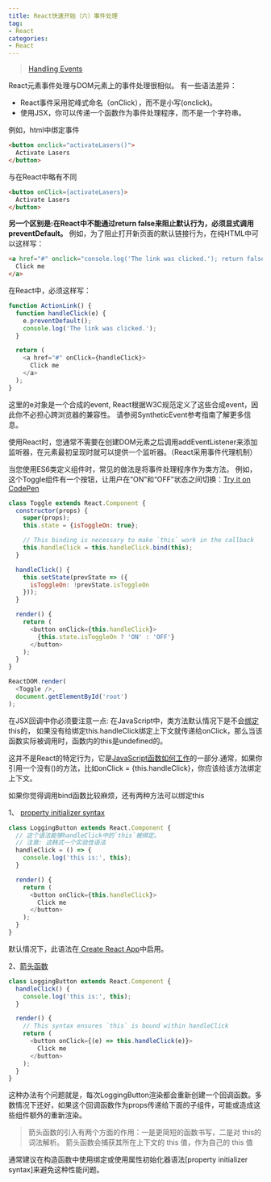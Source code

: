 ```yaml
---
title: React快速开始（六）事件处理
tag:
- React
categories:
- React
---
```


>[Handling Events](https://facebook.github.io/react/docs/handling-events.html)

React元素事件处理与DOM元素上的事件处理很相似。 有一些语法差异：

- React事件采用驼峰式命名（onClick），而不是小写(onclick)。
- 使用JSX，你可以传递一个函数作为事件处理程序，而不是一个字符串。

<!-- more -->
例如，html中绑定事件

```html
<button onclick="activateLasers()">
  Activate Lasers
</button>
```
与在React中略有不同

```html
<button onClick={activateLasers}>
  Activate Lasers
</button>
```

**另一个区别是:在React中不能通过return false来阻止默认行为，必须显式调用preventDefault。** 例如，为了阻止打开新页面的默认链接行为，在纯HTML中可以这样写：

```html
<a href="#" onclick="console.log('The link was clicked.'); return false">
  Click me
</a>
```
在React中，必须这样写：

```javascript
function ActionLink() {
  function handleClick(e) {
    e.preventDefault();
    console.log('The link was clicked.');
  }

  return (
    <a href="#" onClick={handleClick}>
      Click me
    </a>
  );
}
```
这里的e对象是一个合成的event, React根据W3C规范定义了这些合成event，因此你不必担心跨浏览器的兼容性。 请参阅SyntheticEvent参考指南了解更多信息。

使用React时，您通常不需要在创建DOM元素之后调用addEventListener来添加监听器，在元素最初呈现时就可以提供一个监听器。（React采用事件代理机制）

当您使用ES6类定义组件时，常见的做法是将事件处理程序作为类方法。 例如，这个Toggle组件有一个按钮，让用户在“ON”和“OFF”状态之间切换：[Try it on CodePen](https://codepen.io/gaearon/pen/xEmzGg?editors=0010)

```javascript
class Toggle extends React.Component {
  constructor(props) {
    super(props);
    this.state = {isToggleOn: true};

    // This binding is necessary to make `this` work in the callback
    this.handleClick = this.handleClick.bind(this);
  }

  handleClick() {
    this.setState(prevState => ({
      isToggleOn: !prevState.isToggleOn
    }));
  }

  render() {
    return (
      <button onClick={this.handleClick}>
        {this.state.isToggleOn ? 'ON' : 'OFF'}
      </button>
    );
  }
}

ReactDOM.render(
  <Toggle />,
  document.getElementById('root')
);
```

在JSX回调中你必须要注意一点: 在JavaScript中，类方法默认情况下是不会[绑定](https://developer.mozilla.org/zh-CN/docs/Web/JavaScript/Reference/Global_Objects/Function/bind)this的， 如果没有给绑定this.handleClick绑定上下文就传递给onClick，那么当该函数实际被调用时，函数内的this是undefined的。

这并不是React的特定行为，它是[JavaScript函数如何工作](https://www.smashingmagazine.com/2014/01/understanding-javascript-function-prototype-bind/)的一部分.通常，如果你引用一个没有()的方法，比如onClick = {this.handleClick}，你应该给该方法绑定上下文。

如果你觉得调用bind函数比较麻烦，还有两种方法可以绑定this

1、 [property initializer syntax](https://babeljs.io/docs/plugins/transform-class-properties/)

```javascript
class LoggingButton extends React.Component {
  // 这个语法能够handleClick中的`this`被绑定。
  // 注意: 这韩式一个实验性语法
  handleClick = () => {
    console.log('this is:', this);
  }

  render() {
    return (
      <button onClick={this.handleClick}>
        Click me
      </button>
    );
  }
}
```
默认情况下，此语法在[ Create React App](https://github.com/facebookincubator/create-react-app)中启用。

2、[箭头函数](https://developer.mozilla.org/zh-CN/docs/Web/JavaScript/Reference/Functions/Arrow_functions)

```javascript
class LoggingButton extends React.Component {
  handleClick() {
    console.log('this is:', this);
  }

  render() {
    // This syntax ensures `this` is bound within handleClick
    return (
      <button onClick={(e) => this.handleClick(e)}>
        Click me
      </button>
    );
  }
}
```
这种办法有个问题就是，每次LoggingButton渲染都会重新创建一个回调函数。多数情况下还好，如果这个回调函数作为props传递给下面的子组件，可能或造成这些组件额外的重新渲染。

>箭头函数的引入有两个方面的作用：一是更简短的函数书写，二是对 this的词法解析。
>箭头函数会捕获其所在上下文的  this 值，作为自己的 this 值

通常建议在构造函数中使用绑定或使用属性初始化器语法[property initializer syntax]来避免这种性能问题。
